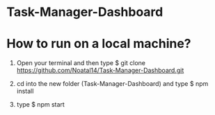 # Task-Manager-Dashboard

# How to run on a local machine?
1. Open your terminal and then type $ git clone https://github.com/Noatal14/Task-Manager-Dashboard.git

2. cd into the new folder (Task-Manager-Dashboard) and type $ npm install

3. type $ npm start
